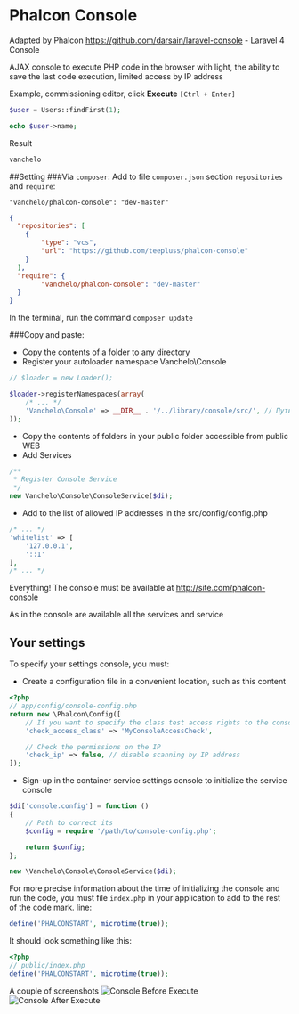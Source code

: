 Phalcon Console
===============
Adapted by Phalcon https://github.com/darsain/laravel-console - Laravel 4 Console

AJAX console to execute PHP code in the browser with light, the ability to save the last code execution, limited access by IP address

Example, commissioning editor, click **Execute** `[Ctrl + Enter]`
 ```php
 $user = Users::findFirst(1);

 echo $user->name;
 ```
 Result
 ```php
 vanchelo
 ```

##Setting
###Via `composer`:
Add to file `composer.json` section `repositories` and `require`:
```
"vanchelo/phalcon-console": "dev-master"
```

```json
{
  "repositories": [
    {
        "type": "vcs",
        "url": "https://github.com/teepluss/phalcon-console"
    }
  ],
  "require": {
        "vanchelo/phalcon-console": "dev-master"
  }
}
```
In the terminal, run the command `composer update`


###Copy and paste:
* Copy the contents of a folder to any directory
* Register your autoloader namespace Vanchelo\Console
```php
// $loader = new Loader();

$loader->registerNamespaces(array(
    /* ... */
    'Vanchelo\Console' => __DIR__ . '/../library/console/src/', // Путь может быть другим
));
```

* Copy the contents of folders in your public folder accessible from public WEB
* Add Services

```php
/**
 * Register Console Service
 */
new Vanchelo\Console\ConsoleService($di);
```

* Add to the list of allowed IP addresses in the src/config/config.php

```php
/* ... */
'whitelist' => [
    '127.0.0.1',
    '::1'
],
/* ... */
```

Everything! The console must be available at http://site.com/phalcon-console

As in the console are available all the services and service

## Your settings
To specify your settings console, you must:
- Create a configuration file in a convenient location, such as this content
```php
<?php
// app/config/console-config.php
return new \Phalcon\Config([
    // If you want to specify the class test access rights to the console
    'check_access_class' => 'MyConsoleAccessCheck',

    // Check the permissions on the IP
    'check_ip' => false, // disable scanning by IP address
]);
```
- Sign-up in the container service settings console to initialize the service console
```php
$di['console.config'] = function ()
{
    // Path to correct its
    $config = require '/path/to/console-config.php';

    return $config;
};

new \Vanchelo\Console\ConsoleService($di);
```

For more precise information about the time of initializing the console and run the code, you must file `index.php` in your application to add to the rest of the code mark. line:

```php
define('PHALCONSTART', microtime(true));
```
It should look something like this:
```php
<?php
// public/index.php
define('PHALCONSTART', microtime(true));
```

A couple of screenshots
![Console Before Execute](http://i58.fastpic.ru/big/2013/1221/9d/fddb76f0f45ab5b665144e8dc7cd6f9d.jpg "Консоль до выполнеиня")
![Console After Execute](http://i58.fastpic.ru/big/2013/1221/19/a60efe026438b9a17b0ff8e73470ec19.jpg "Консоль после выполнеиня")
